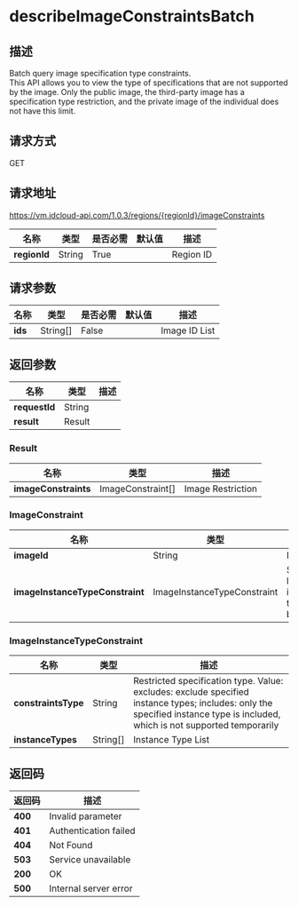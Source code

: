# describeImageConstraintsBatch


## 描述
Batch query image specification type constraints. <br>
This API allows you to view the type of specifications that are not supported by the image. Only the public image, the third-party image has a specification type restriction, and the private image of the individual does not have this limit.


## 请求方式
GET

## 请求地址
https://vm.jdcloud-api.com/1.0.3/regions/{regionId}/imageConstraints

|名称|类型|是否必需|默认值|描述|
|---|---|---|---|---|
|**regionId**|String|True| |Region ID|

## 请求参数
|名称|类型|是否必需|默认值|描述|
|---|---|---|---|---|
|**ids**|String[]|False| |Image ID List|


## 返回参数
|名称|类型|描述|
|---|---|---|
|**requestId**|String| |
|**result**|Result| |

### Result
|名称|类型|描述|
|---|---|---|
|**imageConstraints**|ImageConstraint[]|Image Restriction|
### ImageConstraint
|名称|类型|描述|
|---|---|---|
|**imageId**|String|Image ID|
|**imageInstanceTypeConstraint**|ImageInstanceTypeConstraint|Specification limit for instance type created by image|
### ImageInstanceTypeConstraint
|名称|类型|描述|
|---|---|---|
|**constraintsType**|String|Restricted specification type. Value: excludes: exclude specified instance types; includes: only the specified instance type is included, which is not supported temporarily|
|**instanceTypes**|String[]|Instance Type List|

## 返回码
|返回码|描述|
|---|---|
|**400**|Invalid parameter|
|**401**|Authentication failed|
|**404**|Not Found  |
|**503**|Service unavailable|
|**200**|OK|
|**500**|Internal server error|
